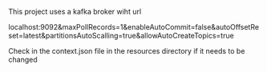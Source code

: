 This project uses a kafka broker wiht url 

localhost:9092&maxPollRecords=1&enableAutoCommit=false&autoOffsetReset=latest&partitionsAutoScalling=true&allowAutoCreateTopics=true

Check in the context.json file in the resources directory if it needs to be changed